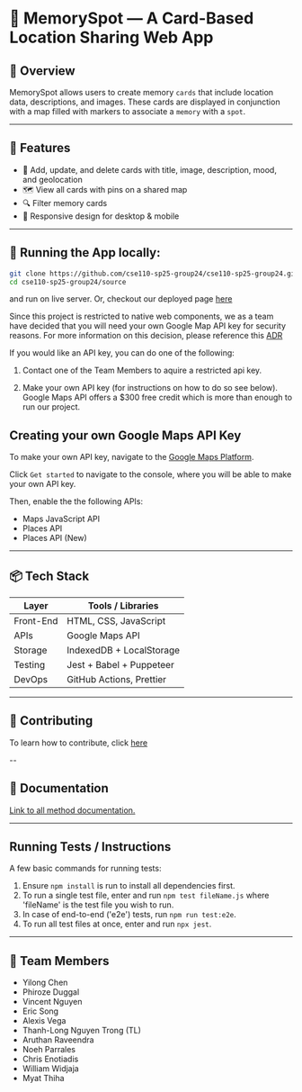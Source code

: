 # 📍 MemorySpot — A Card-Based Location Sharing Web App

## 🧠 Overview

MemorySpot allows users to create memory `cards` that include location data, descriptions, and images. These cards are displayed in conjunction with a map filled with markers to associate a `memory` with a `spot`.

---

## 🚀 Features

- 📸 Add, update, and delete cards with title, image, description, mood, and geolocation
- 🗺 View all cards with pins on a shared map
- 🔍 Filter memory cards
- 📱 Responsive design for desktop & mobile

---

## 🧪 Running the App locally:

```bash
git clone https://github.com/cse110-sp25-group24/cse110-sp25-group24.git
cd cse110-sp25-group24/source
```

and run on live server. Or, checkout our deployed page [here](https://cse110-sp25-group24.github.io/cse110-sp25-group24/)

Since this project is restricted to native web components, we as a team have decided that you will need your own Google Map API key for security reasons. For more information on this decision, please reference this [ADR](./specs/adrs/all-decisions/06062025APIKeyADR.md)

 If you would like an API key, you can do one of the following: 

1. Contact one of the Team Members to aquire a restricted api key.

2. Make your own API key (for instructions on how to do so see below). Google Maps API offers a $300 free credit which is more than enough to run our project.

## Creating your own Google Maps API Key
To make your own API key, navigate to the [Google Maps Platform](https://developers.google.com/maps). 

Click `Get started` to navigate to the console, where you will be able to make your own API key. 

Then, enable the the following APIs:
* Maps JavaScript API
* Places API
* Places API (New)

---

## 📦 Tech Stack

| Layer     | Tools / Libraries                     |
| --------- | ------------------------------------- |
| Front-End | HTML, CSS, JavaScript                 |
| APIs      | Google Maps API                       |
| Storage   | IndexedDB + LocalStorage              |
| Testing   | Jest + Babel + Puppeteer              |
| DevOps    | GitHub Actions, Prettier              |

---

## 🤝 Contributing
To learn how to contribute, click [here](./CONTRIBUTING.md)

--

## 🧾 Documentation

[Link to all method documentation.](https://cse110-sp25-group24.github.io/cse110-sp25-group24/docs/)

---

## Running Tests / Instructions

A few basic commands for running tests:

1. Ensure `npm install` is run to install all dependencies first.
2. To run a single test file, enter and run `npm test fileName.js` where 'fileName' is the test file you wish to run.
3. In case of end-to-end ('e2e') tests, run `npm run test:e2e`.
4. To run all test files at once, enter and run `npx jest`.

---

## 👥 Team Members

- Yilong Chen
- Phiroze Duggal
- Vincent Nguyen
- Eric Song
- Alexis Vega
- Thanh-Long Nguyen Trong (TL)
- Aruthan Raveendra
- Noeh Parrales
- Chris Enotiadis
- William Widjaja
- Myat Thiha
